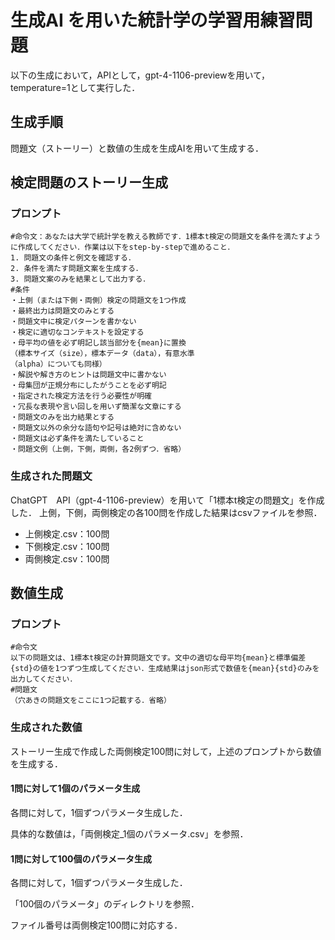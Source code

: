 # 生成AI を用いた統計学の学習用練習問題
以下の生成において，APIとして，gpt-4-1106-previewを用いて，temperature=1として実行した．
## 生成手順
問題文（ストーリー）と数値の生成を生成AIを用いて生成する．
## 検定問題のストーリー生成
### プロンプト
```
#命令文：あなたは大学で統計学を教える教師です．1標本t検定の問題文を条件を満たすように作成してください．作業は以下をstep-by-stepで進めること．
1. 問題文の条件と例文を確認する．
2. 条件を満たす問題文案を生成する．
3. 問題文案のみを結果として出力する．
#条件
・上側（または下側・両側）検定の問題文を1つ作成
・最終出力は問題文のみとする
・問題文中に検定パターンを書かない
・検定に適切なコンテキストを設定する
・母平均の値を必ず明記し該当部分を{mean}に置換
（標本サイズ（size），標本データ（data），有意水準
（alpha）についても同様）
・解説や解き方のヒントは問題文中に書かない
・母集団が正規分布にしたがうことを必ず明記
・指定された検定方法を行う必要性が明確
・冗長な表現や言い回しを用いず簡潔な文章にする
・問題文のみを出力結果とする
・問題文以外の余分な語句や記号は絶対に含めない
・問題文は必ず条件を満たしていること
・問題文例（上側，下側，両側，各2例ずつ．省略）
```
### 生成された問題文
ChatGPT　API（gpt-4-1106-preview）を用いて「1標本t検定の問題文」を作成した．
上側，下側，両側検定の各100問を作成した結果はcsvファイルを参照．
- 上側検定.csv：100問
- 下側検定.csv：100問
- 両側検定.csv：100問
## 数値生成
### プロンプト
```
#命令文
以下の問題文は、1標本t検定の計算問題文です。文中の適切な母平均{mean}と標準偏差{std}の値を1つずつ生成してください．生成結果はjson形式で数値を{mean}{std}のみを出力してください．
#問題文
（穴あきの問題文をここに1つ記載する．省略）
```
### 生成された数値
ストーリー生成で作成した両側検定100問に対して，上述のプロンプトから数値を生成する．
#### 1問に対して1個のパラメータ生成
各問に対して，1個ずつパラメータ生成した．

具体的な数値は，「両側検定_1個のパラメータ.csv」を参照．
#### 1問に対して100個のパラメータ生成
各問に対して，1個ずつパラメータ生成した．

「100個のパラメータ」のディレクトリを参照．

ファイル番号は両側検定100問に対応する．

